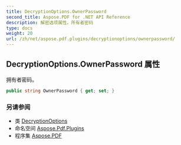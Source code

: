 ```yaml
---
title: DecryptionOptions.OwnerPassword
second_title: Aspose.PDF for .NET API Reference
description: 解密选项属性。所有者密码
type: docs
weight: 20
url: /zh/net/aspose.pdf.plugins/decryptionoptions/ownerpassword/
---
```

## DecryptionOptions.OwnerPassword 属性

拥有者密码。

```csharp
public string OwnerPassword { get; set; }
```

### 另请参阅

* 类 [DecryptionOptions](../)
* 命名空间 [Aspose.Pdf.Plugins](../../../aspose.pdf.plugins/)
* 程序集 [Aspose.PDF](../../../)